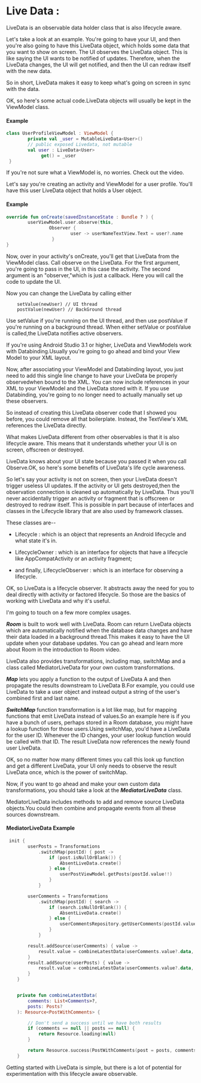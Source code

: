 # Live Data :

LiveData is an observable data holder class that is also lifecycle aware.

Let's take a look at an example. You're going to have your UI, and then you're also going to have this LiveData object, which holds some data that you want to show on screen. The UI observes the LiveData object. This is like saying the UI wants to be notified of updates. 
Therefore, when the LiveData changes, the UI will get notified, and then the UI can redraw itself with the new data.

So in short, LiveData makes it easy to keep what's going on screen in sync with the data.

OK, so here's some actual code.LiveData objects will usually be kept in the ViewModel class.

#### Example
```kotlin
class UserProfileViewModel : ViewModel {
        private val _user = MutableLiveData<User>() 
        // public exposed Livedata, not mutable
        val user : LiveData<User>
             get() = _user
 }
```
        
If you're not sure what a ViewModel is, no worries. Check out the video.

Let's say you're creating an activity and ViewModel for a user profile. You'll have this user LiveData object that holds a User object.

#### Example
```kotlin
override fun onCreate(savedInstanceState : Bundle ? ) {
        userViewModel.user.observe(this,
                Observer {
                        user -> userNameTextView.Text = user?.name
                 }
}
```
        
Now, over in your activity's onCreate, you'll get that LiveData from the ViewModel class. Call observe on the LiveData.
For the first argument, you're going to pass in the UI, in this case the activity. The second argument is an "observer,"which is just a callback. Here you will call the code to update the UI. 

Now you can change the LiveData by calling either 

        setValue(newUser) // UI thread
        postValue(newUser) // BackGround thread


Use setValue if you're running on the UI thread, and then use postValue if you're running on a background thread. When either setValue or postValue is called,the LiveData notifies active observers.


If you're using Android Studio 3.1 or higher, LiveData and ViewModels work with Databinding.Usually you're going to go ahead and bind your View Model to your XML layout.

Now, after associating your ViewModel and Databinding layout, you just need to add this single line change to have your LiveData be properly observedwhen bound to the XML. You can now include references in your XML to your ViewModel and the LiveData stored with it.
If you use Databinding, you're going to no longer need to actually manually set up these observers.

So instead of creating this LiveData observer code that I showed you before, you could remove all that boilerplate. Instead, the TextView's XML references the LiveData directly.

What makes LiveData different from other observables is that it is also lifecycle aware. This means that it understands whether your UI is on screen, offscreen or destroyed.

LiveData knows about your UI state because you passed it when you call Observe.OK, so here's some benefits of LiveData's life cycle awareness.

So let's say your activity is not on screen, then your LiveData doesn't trigger useless UI updates. If the activity or UI gets destroyed,then the observation connection is cleaned up automatically by LiveData. Thus you'll never accidentally trigger an activity or fragment that is offscreen or destroyed to redraw itself. This is possible in part because of interfaces and classes in the Lifecycle library that are also used by framework classes.

These classes are--

- Lifecycle : 
which is an object that represents an Android lifecycle and what state it's in. 

- LifecycleOwner :  which is an interface for objects that have a lifecycle like AppCompatActivity or an activity fragment; 

- and finally, LifecycleObserver : which is an interface for observing a lifecycle. 

OK, so LiveData is a lifecycle observer. It abstracts away the need for you to deal directly with activity or factored lifecycle.
So those are the basics of working with LiveData and why it's useful.

I'm going to touch on a few more complex usages.

***Room*** is built to work well with LiveData. Room can return LiveData objects which are automatically notified when the database data changes and have their data loaded in a background thread.This makes it easy to have the UI update when your database updates. You can go ahead and learn more about Room in the introduction to Room video.

LiveData also provides transformations, including map, switchMap and a class called MediatorLiveData for your own custom transformations.


***Map*** lets you apply a function to the output of LiveData A and then propagate the results downstream to LiveData B.For example, you could use LiveData to take a user object and instead output a string of the user's combined first and last name.

***SwitchMap*** function transformation is a lot like map, but for mapping functions that emit LiveData instead of values.So an example here is if you have a bunch of users, perhaps stored in a Room database, you might have a lookup function for those users.Using switchMap, you'd have a LiveData for the user ID. Whenever the ID changes, your user lookup function would be called with that ID.
The result LiveData now references the newly found user LiveData.

OK, so no matter how many different times you call this look up function and get a different LiveData, your UI only needs to observe
the result LiveData once, which is the power of switchMap.

Now, if you want to go ahead and make your own custom data transformations, you should take a look at the ***MediatorLiveData*** class.

MediatorLiveData includes methods to add and remove source LiveData objects.You could then combine and propagate events from all these sources downstream.

#### MediatorLiveData Example
```kotlin
 init {
        userPosts = Transformations
            .switchMap(postId) { post ->
                if (post.isNullOrBlank()) {
                    AbsentLiveData.create()
                } else {
                    userPostViewModel.getPosts(postId.value!!)
                }
            }

        userComments = Transformations
            .switchMap(postId) { search ->
                if (search.isNullOrBlank()) {
                    AbsentLiveData.create()
                } else {
                    userCommentsRepository.getUserComments(postId.value!!)
                }
            }

        result.addSource(userComments) { value ->
            result.value = combineLatestData(userComments.value?.data, userPosts.value?.data)
        }
        result.addSource(userPosts) { value ->
            result.value = combineLatestData(userComments.value?.data, userPosts.value?.data)
        }
    }


    private fun combineLatestData(
        comments: List<Comments>?,
        posts: Posts?
    ): Resource<PostWithComments> {

        // Don't send a success until we have both results
        if (comments == null || posts == null) {
            return Resource.loading(null)
        }

        return Resource.success(PostWithComments(post = posts, comments = comments))
    }
```

Getting started with LiveData is simple, but there is a lot of potential for experimentation with this lifecycle aware observable.





